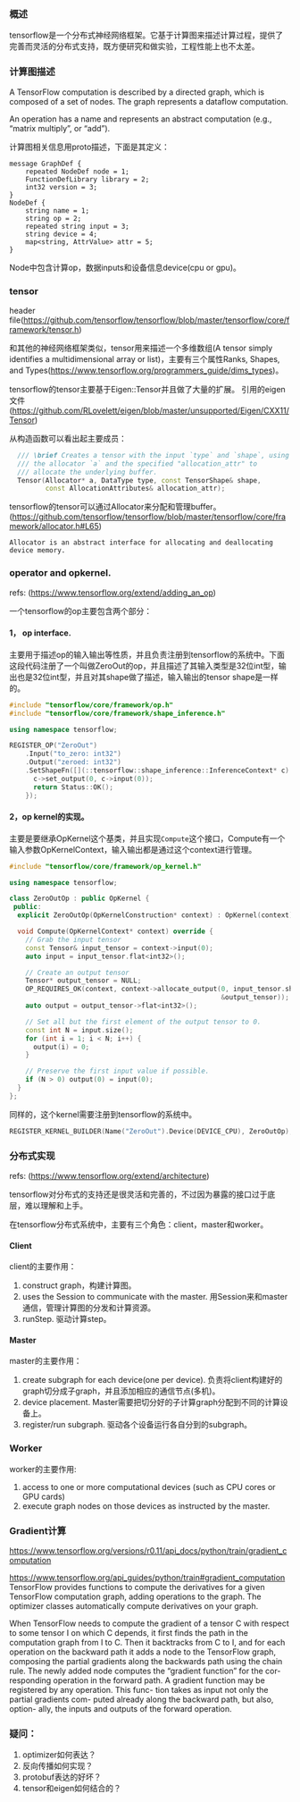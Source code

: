 ### 概述
tensorflow是一个分布式神经网络框架。它基于计算图来描述计算过程，提供了完善而灵活的分布式支持，既方便研究和做实验，工程性能上也不太差。

### 计算图描述
A TensorFlow computation is described by a directed graph, which is composed of a set of nodes. The graph represents a dataflow computation.

An operation has a name and represents an abstract computation (e.g., “matrix multiply”, or “add”). 

计算图相关信息用proto描述，下面是其定义：
```shell
message GraphDef {
	repeated NodeDef node = 1;
	FunctionDefLibrary library = 2;
	int32 version = 3;
}
NodeDef {
	string name = 1;
	string op = 2;
	repeated string input = 3;
	string device = 4;
	map<string, AttrValue> attr = 5;
}
```
Node中包含计算op，数据inputs和设备信息device(cpu or gpu)。

### tensor
header file(https://github.com/tensorflow/tensorflow/blob/master/tensorflow/core/framework/tensor.h)

和其他的神经网络框架类似，tensor用来描述一个多维数组(A tensor simply identifies a multidimensional array or list)，主要有三个属性Ranks, Shapes, and Types(https://www.tensorflow.org/programmers_guide/dims_types)。

tensorflow的tensor主要基于Eigen::Tensor并且做了大量的扩展。
引用的eigen文件(https://github.com/RLovelett/eigen/blob/master/unsupported/Eigen/CXX11/Tensor)

从构造函数可以看出起主要成员：
```cpp
  /// \brief Creates a tensor with the input `type` and `shape`, using
  /// the allocator `a` and the specified "allocation_attr" to
  /// allocate the underlying buffer. 
  Tensor(Allocator* a, DataType type, const TensorShape& shape,
         const AllocationAttributes& allocation_attr);
```
tensorflow的tensor可以通过Allocator来分配和管理buffer。(https://github.com/tensorflow/tensorflow/blob/master/tensorflow/core/framework/allocator.h#L65)
```shell
Allocator is an abstract interface for allocating and deallocating device memory.
```

### operator and opkernel.
refs: (https://www.tensorflow.org/extend/adding_an_op)

一个tensorflow的op主要包含两个部分：
#### 1， op interface. 
主要用于描述op的输入输出等性质，并且负责注册到tensorflow的系统中。下面这段代码注册了一个叫做ZeroOut的op，并且描述了其输入类型是32位int型，输出也是32位int型，并且对其shape做了描述，输入输出的tensor shape是一样的。
```cpp
#include "tensorflow/core/framework/op.h"
#include "tensorflow/core/framework/shape_inference.h"

using namespace tensorflow;

REGISTER_OP("ZeroOut")
    .Input("to_zero: int32")
    .Output("zeroed: int32")
    .SetShapeFn([](::tensorflow::shape_inference::InferenceContext* c) {
      c->set_output(0, c->input(0));
      return Status::OK();
    });
```

#### 2，op kernel的实现。
主要是要继承OpKernel这个基类，并且实现`Compute`这个接口，Compute有一个输入参数OpKernelContext，输入输出都是通过这个context进行管理。
```cpp
#include "tensorflow/core/framework/op_kernel.h"

using namespace tensorflow;

class ZeroOutOp : public OpKernel {
 public:
  explicit ZeroOutOp(OpKernelConstruction* context) : OpKernel(context) {}

  void Compute(OpKernelContext* context) override {
    // Grab the input tensor
    const Tensor& input_tensor = context->input(0);
    auto input = input_tensor.flat<int32>();

    // Create an output tensor
    Tensor* output_tensor = NULL;
    OP_REQUIRES_OK(context, context->allocate_output(0, input_tensor.shape(),
                                                     &output_tensor));
    auto output = output_tensor->flat<int32>();

    // Set all but the first element of the output tensor to 0.
    const int N = input.size();
    for (int i = 1; i < N; i++) {
      output(i) = 0;
    }

    // Preserve the first input value if possible.
    if (N > 0) output(0) = input(0);
  }
};
```
同样的，这个kernel需要注册到tensorflow的系统中。
```cpp
REGISTER_KERNEL_BUILDER(Name("ZeroOut").Device(DEVICE_CPU), ZeroOutOp);
```

### 分布式实现
refs: (https://www.tensorflow.org/extend/architecture)

tensorflow对分布式的支持还是很灵活和完善的，不过因为暴露的接口过于底层，难以理解和上手。

在tensorflow分布式系统中，主要有三个角色：client，master和worker。

#### Client
client的主要作用：
1. construct graph，构建计算图。
2. uses the Session to communicate with the master. 用Session来和master通信，管理计算图的分发和计算资源。
3. runStep. 驱动计算step。

#### Master
master的主要作用：
1. create subgraph for each device(one per device). 负责将client构建好的graph切分成子graph，并且添加相应的通信节点(多机)。
2. device placement. Master需要把切分好的子计算graph分配到不同的计算设备上。
3. register/run subgraph. 驱动各个设备运行各自分到的subgraph。

### Worker
worker的主要作用: 
1. access to one or more computational devices (such as CPU cores or GPU cards) 
2. execute graph nodes on those devices as instructed by the master. 


### Gradient计算
https://www.tensorflow.org/versions/r0.11/api_docs/python/train/gradient_computation

https://www.tensorflow.org/api_guides/python/train#gradient_computation
TensorFlow provides functions to compute the derivatives for a given TensorFlow computation graph, adding operations to the graph. The optimizer classes automatically compute derivatives on your graph.

When TensorFlow needs to compute the gradient of a tensor C with respect to some tensor I on which C depends, it first finds the path in the computation graph from I to C. Then it backtracks from C to I, and for each operation on the backward path it adds a node to the TensorFlow graph, composing the partial gradients along the backwards path using the chain rule. The newly added node computes the “gradient function” for the cor- responding operation in the forward path. A gradient function may be registered by any operation. This func- tion takes as input not only the partial gradients com- puted already along the backward path, but also, option- ally, the inputs and outputs of the forward operation.

### 疑问：
1. optimizer如何表达？
2. 反向传播如何实现？
3. protobuf表达的好坏？
4. tensor和eigen如何结合的？


